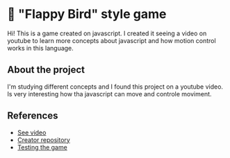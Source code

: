 # 📢 "Flappy Bird" style game

Hi! This is a game created on javascript. I created it seeing a video on youtube to learn more concepts about javascript and how motion control works in this language. 

## About the project

I'm studying different concepts and I found this project on a youtube video. Is very interesting how tha javascript can move and controle moviment.

## References

- [See video](https://www.youtube.com/watch?v=jOAU81jdi-c)
- [Creator repository](https://github.com/omariosouto/flappy-bird-devsoutinho/tree/master)
- [Testing the game](https://omariosouto.github.io/flappy-bird-devsoutinho/)

